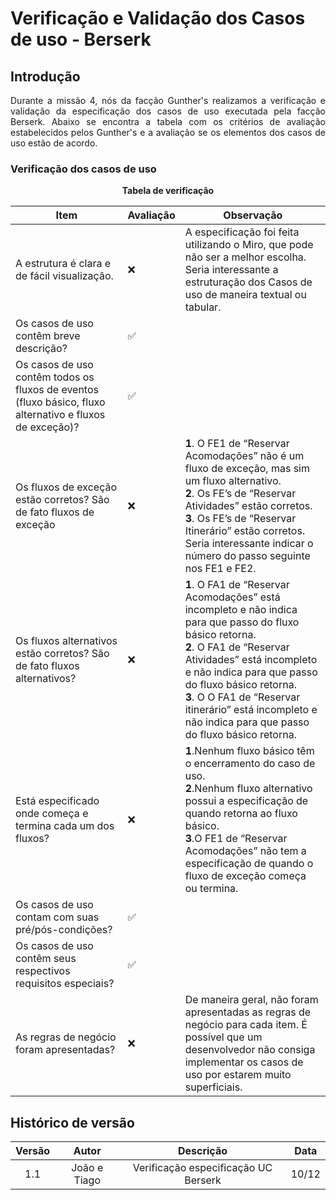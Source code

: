 # Verificação e Validação dos Casos de uso - Berserk

## Introdução
<p align="justify"> Durante a missão 4, nós da facção Gunther's realizamos a verificação e validação da especificação dos casos de uso executada pela facção Berserk. Abaixo se encontra a tabela com os critérios de avaliação estabelecidos pelos Gunther's e a avaliação se os elementos dos casos de uso estão de acordo. </p>

### Verificação dos casos de uso

<center>

**Tabela de verificação**

|Item | Avaliação | Observação|
|-----|-----------|-----------|
| A estrutura é clara e de fácil visualização. |❌| A especificação foi feita utilizando o Miro, que pode não ser a melhor escolha. Seria interessante a estruturação dos Casos de uso de maneira textual ou tabular.|
|Os casos de uso contêm breve descrição? |✅||
| Os casos de uso contêm todos os fluxos de eventos (fluxo básico, fluxo alternativo e fluxos de exceção)? |✅| |
| Os fluxos de exceção estão corretos? São de fato fluxos de exceção |❌| **1**. O FE1 de “Reservar Acomodações” não é um fluxo de exceção, mas sim um fluxo alternativo.<br>  **2**. Os FE’s de “Reservar Atividades” estão corretos.<br> **3**. Os FE’s de “Reservar Itinerário” estão corretos. Seria interessante indicar o número do passo seguinte nos FE1 e FE2. |
| Os fluxos alternativos estão corretos? São de fato fluxos alternativos? |❌|**1**. O FA1 de “Reservar Acomodações” está incompleto e não indica para que passo do fluxo básico retorna.<br> **2**. O FA1 de “Reservar Atividades” está incompleto e não indica para que passo do fluxo básico retorna. <br>**3**. O O FA1 de “Reservar itinerário” está incompleto e não indica para que passo do fluxo básico retorna.|
| Está especificado onde começa e termina cada um dos fluxos? |❌| **1**.Nenhum fluxo básico têm o encerramento do caso de uso. <br> **2**.Nenhum fluxo alternativo possui a especificação de quando retorna ao fluxo básico. <br> **3**.O FE1 de “Reservar Acomodações” não tem a especificação de quando o fluxo de exceção começa ou termina.|
| Os casos de uso contam com suas pré/pós-condições? |✅| |
| Os casos de uso contêm seus respectivos requisitos especiais? |✅| |
| As regras de negócio foram apresentadas? |❌|De maneira geral, não foram apresentadas as regras de negócio para cada item. É possível que um desenvolvedor não consiga implementar os casos de uso por estarem muito superficiais.  |

</center>

## Histórico de versão

| Versão  | Autor| Descrição | Data |
| :---: | :----: | :-------: | :---: |
| 1.1| João e Tiago | Verificação especificação UC Berserk | 10/12 |

